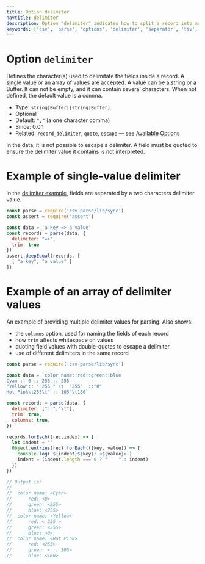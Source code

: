 ```yaml
---
title: Option delimiter
navtitle: delimiter
description: Option "delimiter" indicates how to split a record into multiple fields.
keywords: ['csv', 'parse', 'options', 'delimiter', 'separator', 'tsv', 'fields', 'records']
---
```


# Option `delimiter`

Defines the character(s) used to delimitate the fields inside a record. A single value or an array of values are accepted. A value can be a string or a Buffer. It can not be empty, and it can contain several characters. When not defined, the default value is a comma.

* Type: `string|Buffer|[string|Buffer]`
* Optional
* Default: `","` (a one character comma)
* Since: 0.0.1
* Related: `record_delimiter`, `quote`, `escape`  &mdash; see [Available Options](/parse/options/#available-options)

In the data, it is not possible to escape a delimiter. A field must be quoted to ensure the delimiter value it contains is not interpreted.

# Example of single-value delimiter

In the [delimiter example](https://github.com/adaltas/node-csv-parse/blob/master/samples/option.delimiter.js), fields are separated by a two characters delimiter value.

```js
const parse = require('csv-parse/lib/sync')
const assert = require('assert')

const data = 'a key => a value'
const records = parse(data, {
  delimiter: "=>",
  trim: true
})
assert.deepEqual(records, [
  [ "a key", "a value" ]
])
```

# Example of an array of delimiter values

An example of providing multiple delimiter values for parsing.  Also shows:
* the `columns` option, used for naming the fields of each record
* how `trim` affects whitespace on values
* quoting field values with double-quotes to escape a delimiter
* use of different delimiters in the same record

```js
const parse = require('csv-parse/lib/sync')

const data = `color name::red::green::blue
Cyan :: 0 :: 255 :: 255
"Yellow":: " 255 " \t  "255"  ::"0"
Hot Pink\t255\t" :: 105"\t180`

const records = parse(data, {
  delimiter: ["::","\t"],
  trim: true,
  columns: true,
})

records.forEach((rec,index) => {
  let indent = ""
  Object.entries(rec).forEach(([key, value]) => {
    console.log(`${indent}${key}: <${value}>`)
    indent = (indent.length === 0 ? "    " : indent)
  })
})

// Output is:
//
//  color name: <Cyan>
//      red: <0>
//      green: <255>
//      blue: <255>
//  color name: <Yellow>
//      red: < 255 >
//      green: <255>
//      blue: <0>
//  color name: <Hot Pink>
//      red: <255>
//      green: < :: 105>
//      blue: <180>
```
